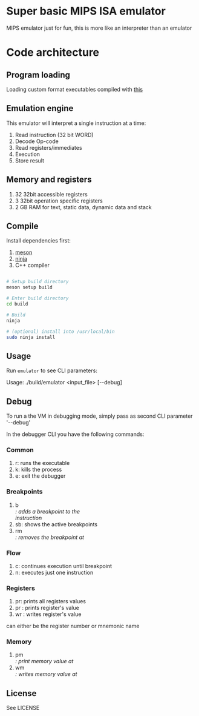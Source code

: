 # Super basic MIPS ISA emulator

MIPS emulator just for fun, this is more like an interpreter than an emulator

# Code architecture

## Program loading

Loading custom format executables compiled with [this](https://github.com/thegoldgoat/mips_compiler)

## Emulation engine

This emulator will interpret a single instruction at a time:

1. Read instruction (32 bit WORD)
2. Decode Op-code
3. Read registers/immediates
4. Execution
5. Store result

## Memory and registers

1. 32 32bit accessible registers
2. 3 32bit operation specific registers
3. 2 GB RAM for text, static data, dynamic data and stack

## Compile

Install dependencies first:

1. [meson](https://mesonbuild.com/)
2. [ninja](https://ninja-build.org/)
3. C++ compiler

```bash

# Setup build directory
meson setup build

# Enter build directory
cd build

# Build
ninja

# (optional) install into /usr/local/bin
sudo ninja install

```

## Usage

Run `emulator` to see CLI parameters:

Usage: ./build/emulator <input_file> [--debug]

## Debug

To run a the VM in debugging mode, simply pass as second CLI parameter '--debug'

In the debugger CLI you have the following commands:

### Common

1. r: runs the executable
2. k: kills the process
3. e: exit the debugger

### Breakpoints

1. b <address>: adds a breakpoint to the <address> instruction
2. sb: shows the active breakpoints
3. rm <address>: removes the breakpoint at <address>

### Flow

1. c: continues execution until breakpoint
2. n: executes just one instruction

### Registers

1. pr: prints all registers values
2. pr <reg>: prints <reg> register's value
3. wr <reg>: writes <reg> register's value

<reg> can either be the register number or mnemonic name

### Memory

1. pm <address>: print memory value at <address>
2. wm <address>: writes memory value at <address>

## License

See LICENSE
